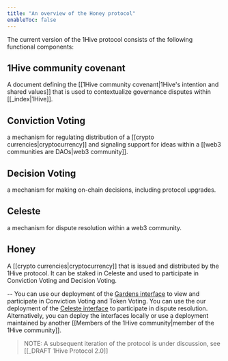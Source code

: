 ```yaml
---
title: "An overview of the Honey protocol"
enableToc: false
---
```


The current version of the 1Hive protocol consists of the following functional components:

## 1Hive community covenant 
A document defining the [[1Hive community covenant|1Hive's intention and shared values]] that is used to contextualize governance disputes within [[_index|1Hive]]. 

## Conviction Voting 
a mechanism for regulating distribution of a [[crypto currencies|cryptocurrency]] and signaling support for ideas within a [[web3 communities are DAOs|web3 community]]. 

## Decision Voting
a mechanism for making on-chain decisions, including protocol upgrades. 

## Celeste
a mechanism for dispute resolution within a web3 community. 

## Honey
A [[crypto currencies|cryptocurrency]] that is issued and distributed by the 1Hive protocol. It can be staked in Celeste and used to participate in Conviction Voting and Decision Voting.

--
You can use our deployment of the [Gardens interface](https://gardens.1hive.org/#/home) to view and participate in Conviction Voting and Token Voting. You can use the our deployment of the [Celeste interface](https://celeste.1hive.org/#/dashboard) to participate in dispute resolution. Alternatively, you can deploy the interfaces locally or use a deployment maintained by another [[Members of the 1Hive community|member of the 1Hive community]].

> NOTE: A subsequent iteration of the protocol is under discussion, see [[_DRAFT 1Hive Protocol 2.0]]